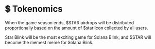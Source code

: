 # 💲 Tokenomics

When the game season ends, $STAR airdrops will be distributed proportionally based on the amount of $starlicon collected by all users.&#x20;

Star Blink will be the most exciting game for Solana Blink, and $STAR will become the memest meme for Solana Blink.
